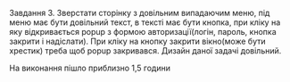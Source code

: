 
Завдання 3. Зверстати сторінку з довільним випадаючим меню, під меню має бути довільний текст, в тексті має бути кнопка, при кліку на яку відкривається popup з формою авторизації(логін, пароль, кнопка закрити і надіслати). При кліку на кнопку закрити вікно(може бути хрестик)  треба щоб popup закривався. Дизайн даної задачі довільний.

На виконання пішло приблизно 1,5 години